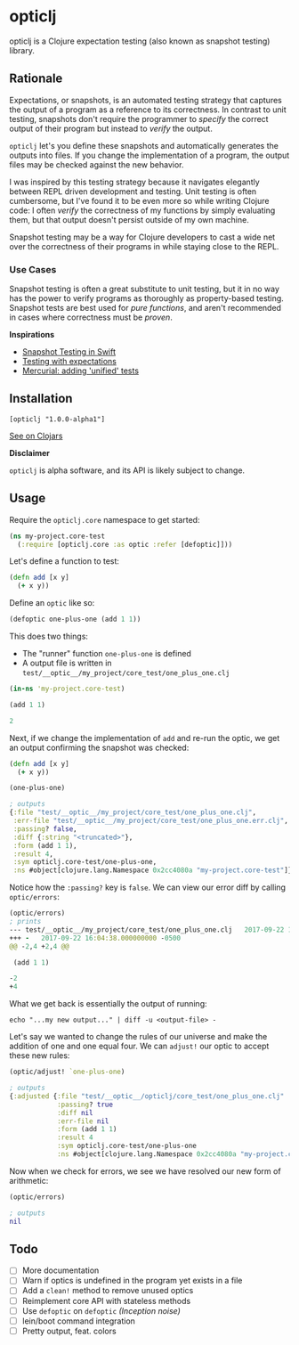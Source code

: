 # opticlj

opticlj is a Clojure expectation testing (also known as snapshot testing)
library.

## Rationale

Expectations, or snapshots, is an automated testing strategy that captures the
output of a program as a reference to its correctness. In contrast to unit
testing, snapshots don't require the programmer to _specify_ the correct output
of their program but instead to _verify_ the output.

`opticlj` let's you define these snapshots and automatically generates the
outputs into files. If you change the implementation of a program, the output
files may be checked against the new behavior.

I was inspired by this testing strategy because it navigates elegantly between
REPL driven development and testing. Unit testing is often cumbersome, but I've
found it to be even more so while writing Clojure code: I often _verify_ the
correctness of my functions by simply evaluating them, but that output doesn't
persist outside of my own machine.

Snapshot testing may be a way for Clojure developers to cast a wide net over
the correctness of their programs in while staying close to the REPL.

### Use Cases

Snapshot testing is often a great substitute to unit testing, but it in no way
has the power to verify programs as thoroughly as property-based testing.
Snapshot tests are best used for _pure functions_, and aren't recommended in
cases where correctness must be _proven_.

**Inspirations**

- [Snapshot Testing in Swift](http://www.stephencelis.com/2017/09/snapshot-testing-in-swift)
- [Testing with expectations](https://blog.janestreet.com/testing-with-expectations/)
- [Mercurial: adding 'unified' tests](https://www.selenic.com/blog/?p=663)

## Installation

```
[opticlj "1.0.0-alpha1"]
```

[See on Clojars](https://clojars.org/opticlj)


**Disclaimer**

`opticlj` is alpha software, and its API is likely subject to change.

## Usage

Require the `opticlj.core` namespace to get started:

```clj
(ns my-project.core-test
  (:require [opticlj.core :as optic :refer [defoptic]]))
```

Let's define a function to test:

```clj
(defn add [x y]
  (+ x y))
```

Define an `optic` like so:

```clj
(defoptic one-plus-one (add 1 1))
```

This does two things:

- The "runner" function `one-plus-one` is defined
- A output file is written in `test/__optic__/my_project/core_test/one_plus_one.clj`

```clj
(in-ns 'my-project.core-test)

(add 1 1)

2
```

Next, if we change the implementation of `add` and re-run the optic, we get an
output confirming the snapshot was checked:

```clj
(defn add [x y]
  (+ x y))

(one-plus-one)

; outputs
{:file "test/__optic__/my_project/core_test/one_plus_one.clj",
 :err-file "test/__optic__/my_project/core_test/one_plus_one.err.clj",
 :passing? false,
 :diff {:string "<truncated>"},
 :form (add 1 1),
 :result 4,
 :sym opticlj.core-test/one-plus-one,
 :ns #object[clojure.lang.Namespace 0x2cc4080a "my-project.core-test"]}
```

Notice how the `:passing?` key is `false`. We can view our error diff by calling
`optic/errors`:

```clj
(optic/errors)
; prints
--- test/__optic__/my_project/core_test/one_plus_one.clj   2017-09-22 16:03:38.000000000 -0500
+++ -   2017-09-22 16:04:38.000000000 -0500
@@ -2,4 +2,4 @@

 (add 1 1)

-2
+4
```

What we get back is essentially the output of running:

```
echo "...my new output..." | diff -u <output-file> -
```

Let's say we wanted to change the rules of our universe and make the addition
of one and one equal four. We can `adjust!` our optic to accept these new rules:

```clj
(optic/adjust! `one-plus-one)

; outputs
{:adjusted {:file "test/__optic__/opticlj/core_test/one_plus_one.clj"
            :passing? true
            :diff nil
            :err-file nil
            :form (add 1 1)
            :result 4
            :sym opticlj.core-test/one-plus-one
            :ns #object[clojure.lang.Namespace 0x2cc4080a "my-project.core-test"]}}
```

Now when we check for errors, we see we have resolved our new form of arithmetic:

```clj
(optic/errors)

; outputs
nil
```

## Todo

- [ ] More documentation
- [ ] Warn if optics is undefined in the program yet exists in a file
- [ ] Add a `clean!` method to remove unused optics
- [ ] Reimplement core API with stateless methods
- [ ] Use `defoptic` on `defoptic` _(Inception noise)_
- [ ] lein/boot command integration
- [ ] Pretty output, feat. colors
